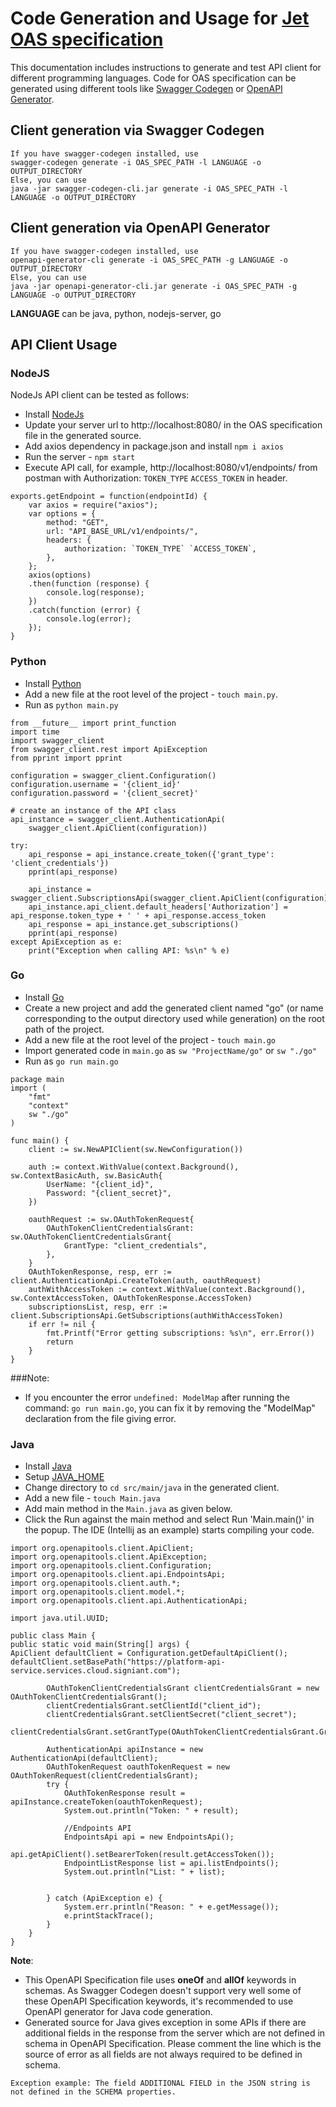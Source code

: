 # Code Generation and Usage for [Jet OAS specification](https://developer.signiant.com/openapi/jetOpenAPI.yaml)
This documentation includes instructions to generate and test API client for different programming languages. Code for OAS specification can be generated using different tools like [Swagger Codegen](https://swagger.io/docs/open-source-tools/swagger-codegen/) or [OpenAPI Generator](https://github.com/OpenAPITools/openapi-generator).

## Client generation via Swagger Codegen

```
If you have swagger-codegen installed, use
swagger-codegen generate -i OAS_SPEC_PATH -l LANGUAGE -o OUTPUT_DIRECTORY
Else, you can use
java -jar swagger-codegen-cli.jar generate -i OAS_SPEC_PATH -l LANGUAGE -o OUTPUT_DIRECTORY
```

## Client generation via OpenAPI Generator

```
If you have swagger-codegen installed, use
openapi-generator-cli generate -i OAS_SPEC_PATH -g LANGUAGE -o OUTPUT_DIRECTORY
Else, you can use
java -jar openapi-generator-cli.jar generate -i OAS_SPEC_PATH -g LANGUAGE -o OUTPUT_DIRECTORY
```

**LANGUAGE** can be java, python, nodejs-server, go

## API Client Usage

### NodeJS

NodeJs API client can be tested as follows:

- Install [NodeJs](https://nodejs.org/en/download)
- Update your server url to http://localhost:8080/ in the OAS specification file in the generated source.
- Add axios dependency in package.json and install `npm i axios`
- Run the server - `npm start`
- Execute API call, for example, http://localhost:8080/v1/endpoints/ from postman with Authorization: `TOKEN_TYPE` `ACCESS_TOKEN` in header.

```
exports.getEndpoint = function(endpointId) {
    var axios = require("axios");
    var options = {
        method: "GET",
        url: "API_BASE_URL/v1/endpoints/",
        headers: {
            authorization: `TOKEN_TYPE` `ACCESS_TOKEN`,
        },
    };
    axios(options)
    .then(function (response) {
        console.log(response);
    })
    .catch(function (error) {
        console.log(error);
    });
}
```

### Python

- Install [Python](https://www.python.org/downloads/)
- Add a new file at the root level of the project - `touch main.py`.
- Run as `python main.py`
```
from __future__ import print_function
import time
import swagger_client
from swagger_client.rest import ApiException
from pprint import pprint

configuration = swagger_client.Configuration()
configuration.username = '{client_id}'
configuration.password = '{client_secret}'

# create an instance of the API class
api_instance = swagger_client.AuthenticationApi(
    swagger_client.ApiClient(configuration))

try:
    api_response = api_instance.create_token({'grant_type': 'client_credentials'})
    pprint(api_response)

    api_instance = swagger_client.SubscriptionsApi(swagger_client.ApiClient(configuration))
    api_instance.api_client.default_headers['Authorization'] = api_response.token_type + ' ' + api_response.access_token
    api_response = api_instance.get_subscriptions()
    pprint(api_response)
except ApiException as e:
    print("Exception when calling API: %s\n" % e)
```

### Go

- Install [Go](https://go.dev/doc/install)
- Create a new project and add the generated client named "go" (or name corresponding to the output directory used while generation) on the root path of the project.
- Add a new file at the root level of the project - `touch main.go`
- Import generated code in `main.go` as `sw "ProjectName/go"` or `sw "./go"`
- Run as `go run main.go`

```
package main
import (
    "fmt"
    "context"
    sw "./go"
)

func main() {
	client := sw.NewAPIClient(sw.NewConfiguration())

	auth := context.WithValue(context.Background(), sw.ContextBasicAuth, sw.BasicAuth{
		UserName: "{client_id}",
		Password: "{client_secret}",
	})

	oauthRequest := sw.OAuthTokenRequest{
		OAuthTokenClientCredentialsGrant: sw.OAuthTokenClientCredentialsGrant{
			GrantType: "client_credentials",
		},
	}
	OAuthTokenResponse, resp, err := client.AuthenticationApi.CreateToken(auth, oauthRequest)
    authWithAccessToken := context.WithValue(context.Background(), sw.ContextAccessToken, OAuthTokenResponse.AccessToken)
    subscriptionsList, resp, err := client.SubscriptionsApi.GetSubscriptions(authWithAccessToken)
    if err != nil {
		fmt.Printf("Error getting subscriptions: %s\n", err.Error())
		return
	}
}
```

###Note:
- If you encounter the error `undefined: ModelMap` after running the command: `go run main.go`, you can fix it by removing the "ModelMap" declaration from the file giving error.

### Java

- Install [Java](https://www.oracle.com/in/java/technologies/downloads/)
- Setup [JAVA_HOME](https://docs.oracle.com/cd/E19182-01/821-0917/inst_jdk_javahome_t/index.html)
- Change directory to `cd src/main/java` in the generated client.
- Add a new file - `touch Main.java`
- Add main method in the `Main.java` as given below.
- Click the Run against the main method and select Run 'Main.main()' in the popup. The IDE (Intellij as an example) starts compiling your code.

```
import org.openapitools.client.ApiClient;
import org.openapitools.client.ApiException;
import org.openapitools.client.Configuration;
import org.openapitools.client.api.EndpointsApi;
import org.openapitools.client.auth.*;
import org.openapitools.client.model.*;
import org.openapitools.client.api.AuthenticationApi;

import java.util.UUID;

public class Main {
public static void main(String[] args) {
ApiClient defaultClient = Configuration.getDefaultApiClient();
defaultClient.setBasePath("https://platform-api-service.services.cloud.signiant.com");

        OAuthTokenClientCredentialsGrant clientCredentialsGrant = new OAuthTokenClientCredentialsGrant();
        clientCredentialsGrant.setClientId("client_id");
        clientCredentialsGrant.setClientSecret("client_secret");
        clientCredentialsGrant.setGrantType(OAuthTokenClientCredentialsGrant.GrantTypeEnum.CLIENT_CREDENTIALS);

        AuthenticationApi apiInstance = new AuthenticationApi(defaultClient);
        OAuthTokenRequest oauthTokenRequest = new OAuthTokenRequest(clientCredentialsGrant);
        try {
            OAuthTokenResponse result = apiInstance.createToken(oauthTokenRequest);
            System.out.println("Token: " + result);

            //Endpoints API
            EndpointsApi api = new EndpointsApi();
            api.getApiClient().setBearerToken(result.getAccessToken());
            EndpointListResponse list = api.listEndpoints();
            System.out.println("List: " + list);


        } catch (ApiException e) {
            System.err.println("Reason: " + e.getMessage());
            e.printStackTrace();
        }
    }
}
```

**Note**:
- This OpenAPI Specification file uses **oneOf** and **allOf** keywords in schemas. As Swagger Codegen doesn't support very well some of these OpenAPI Specification keywords, it's recommended to use OpenAPI generator for Java code generation.
- Generated source for Java gives exception in some APIs if there are additional fields in the response from the server which are not defined in schema in OpenAPI Specification. Please comment the line which is the source of error as all fields are not always required to be defined in schema.
  
`Exception example: The field ADDITIONAL FIELD in the JSON string is not defined in the SCHEMA properties.`